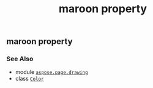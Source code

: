 ﻿---
title: maroon property
second_title: Aspose.Page for Python via .NET API References
description: 
type: docs
weight: 960
url: /python-net/aspose.page.drawing/color/maroon/
is_root: false
---

## maroon property


### See Also
* module [`aspose.page.drawing`](../../)
* class [`Color`](/page/python-net/aspose.page.drawing/color)
